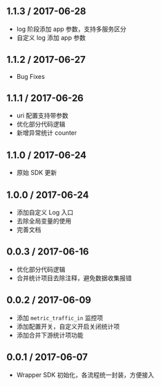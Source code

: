 ## 1.1.3 / 2017-06-28

  * log 阶段添加 app 参数，支持多服务区分
  * 自定义 log 添加 app 参数


## 1.1.2 / 2017-06-27

  * Bug Fixes


## 1.1.1 / 2017-06-26

  * uri 配置支持带参数
  * 优化部分代码逻辑
  * 新增异常统计 counter


## 1.1.0 / 2017-06-24

  * 原始 SDK 更新


## 1.0.0 / 2017-06-24

  * 添加自定义 Log 入口
  * 去除全局变量的使用
  * 完善文档


## 0.0.3 / 2017-06-16

  * 优化部分代码逻辑
  * 合并统计项目去除注释，避免数据收集报错


## 0.0.2 / 2017-06-09

  * 添加 `metric_traffic_in` 监控项
  * 添加配置开关，自定义开启关闭统计项
  * 添加合并下游统计项功能


## 0.0.1 / 2017-06-07

  * Wrapper SDK 初始化，各流程统一封装，方便接入
